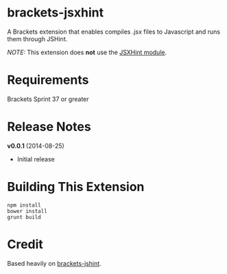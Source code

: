 brackets-jsxhint
=================

A Brackets extension that enables compiles .jsx files to Javascript and runs them through JSHint.

*NOTE:* This extension does **not** use the [JSXHint module](https://github.com/STRML/JSXHint).

Requirements
=====

Brackets Sprint 37 or greater

Release Notes
=====

**v0.0.1** (2014-08-25)

- Initial release

Building This Extension
=====

```
npm install
bower install
grunt build
```

Credit
=====

Based heavily on [brackets-jshint](https://github.com/cfjedimaster/brackets-jshint/).
